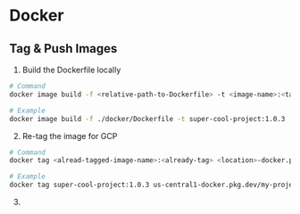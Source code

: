 # Docker
## Tag & Push Images
1. Build the Dockerfile locally
```bash
# Command
docker image build -f <relative-path-to-Dockerfile> -t <image-name>:<tag> .

# Example
docker image build -f ./docker/Dockerfile -t super-cool-project:1.0.3 .
```
2. Re-tag the image for GCP
```bash
# Command
docker tag <alread-tagged-image-name>:<already-tag> <location>-docker.pkg.dev/<project-id>/<artifact-registry-name>/<image-name>:<tag>

# Example
docker tag super-cool-project:1.0.3 us-central1-docker.pkg.dev/my-project/super-cool-docker-registry/super-cool-project:1.0.3
```
3. 
